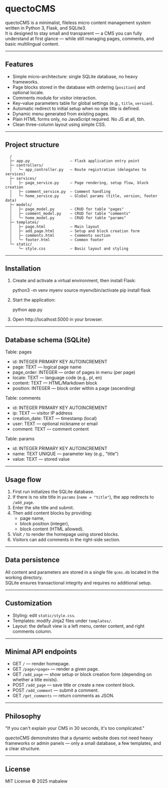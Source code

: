 # quectoCMS

quectoCMS is a minimalist, fileless micro content management system written in Python 3, Flask, and SQLite3.  
It is designed to stay small and transparent — a CMS you can fully understand at first glance — while still managing pages, comments, and basic multilingual content.

---

## Features

- Simple micro-architecture: single SQLite database, no heavy frameworks.
- Page blocks stored in the database with ordering (`position`) and optional locale.
- Comments module for visitor interaction.
- Key–value parameters table for global settings (e.g., `title`, `version`).
- Automatic redirect to initial setup when no site title is defined.
- Dynamic menu generated from existing pages.
- Plain HTML forms only, no JavaScript required. No JS at all, tbh.
- Clean three-column layout using simple CSS.

---

## Project structure
```text
  /
  ├─ app.py                  — Flask application entry point
  ├─ controllers/
  │   └─ app_controller.py   — Route registration (delegates to services)
  ├─ services/
  │   ├─ page_service.py     — Page rendering, setup flow, block creation
  │   ├─ comment_service.py  — Comment handling
  │   └─ home_service.py     — Global params (title, version, footer data)
  ├─ models/
  │   ├─ page_model.py       — CRUD for table "pages"
  │   ├─ comment_model.py    — CRUD for table "comments"
  │   └─ home_model.py       — CRUD for table "params"
  ├─ templates/
  │   ├─ page.html           — Main layout
  │   ├─ add_page.html       — Setup and block creation form
  │   ├─ comments.html       — Comments section
  │   └─ footer.html         — Common footer
  └─ static/
      └─ style.css           — Basic layout and styling
```
---

## Installation

1) Create and activate a virtual environment, then install Flask:

    python3 -m venv myenv
    source myenv/bin/activate
    pip install flask

2) Start the application:

    python app.py

3) Open http://localhost:5000 in your browser.

---

## Database schema (SQLite)

Table: pages  
- id: INTEGER PRIMARY KEY AUTOINCREMENT  
- page: TEXT — logical page name  
- page_order: INTEGER — order of pages in menu (per page)  
- locale: TEXT — language code (e.g., pl, en)  
- content: TEXT — HTML/Markdown block  
- position: INTEGER — block order within a page (ascending)

Table: comments  
- id: INTEGER PRIMARY KEY AUTOINCREMENT  
- ip: TEXT — visitor IP address  
- creation_date: TEXT — timestamp (local)  
- user: TEXT — optional nickname or email  
- comment: TEXT — comment content

Table: params  
- id: INTEGER PRIMARY KEY AUTOINCREMENT  
- name: TEXT UNIQUE — parameter key (e.g., "title")  
- value: TEXT — stored value

---

## Usage flow

1) First run initializes the SQLite database.  
2) If there is no site title in `params` (`name = "title"`), the app redirects to `/add_page`.  
3) Enter the site title and submit.  
4) Then add content blocks by providing:
   - page name,
   - block position (integer),
   - block content (HTML allowed).
5) Visit `/` to render the homepage using stored blocks.  
6) Visitors can add comments in the right-side section.

---

## Data persistence

All content and parameters are stored in a single file `qcms.db` located in the working directory.  
SQLite ensures transactional integrity and requires no additional setup.

---

## Customization

- Styling: edit `static/style.css`.  
- Templates: modify Jinja2 files under `templates/`.  
- Layout: the default view is a left menu, center content, and right comments column.

---

## Minimal API endpoints

- GET `/` — render homepage.  
- GET `/page/<page>` — render a given page.  
- GET `/add_page` — show setup or block creation form (depending on whether a title exists).  
- POST `/add_page` — save title or create a new content block.  
- POST `/add_comment` — submit a comment.  
- GET `/get_comments` — return comments as JSON.

---

## Philosophy

"If you can't explain your CMS in 30 seconds, it's too complicated."

quectoCMS demonstrates that a dynamic website does not need heavy frameworks or admin panels — only a small database, a few templates, and a clear structure.

---

## License

MIT License © 2025 mabalew
